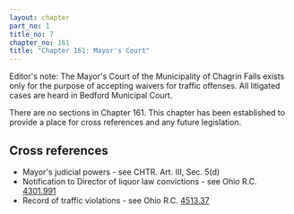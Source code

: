 ```yaml
---
layout: chapter
part_no: 1
title_no: 7
chapter_no: 161
title: "Chapter 161: Mayor's Court"
---
```


Editor's note: The Mayor's Court of the Municipality of Chagrin Falls exists
only for the purpose of accepting waivers for traffic offenses. All litigated
cases are heard in Bedford Municipal Court.

There are no sections in Chapter 161. This chapter has been established to provide a place for cross references
and any future legislation.

## Cross references

* Mayor's judicial powers - see CHTR. Art. III, Sec. 5(d)
* Notification to Director of liquor law convictions - see Ohio R.C. [4301.991][ORC Section 4301.991]
* Record of traffic violations - see Ohio R.C. [4513.37][ORC Section 4513.37]

[ORC Section 4301.991]:<https://codes.ohio.gov/ohio-revised-code/section-4301.991>
[ORC Section 4513.37]:<https://codes.ohio.gov/ohio-revised-code/section-4513.37>

